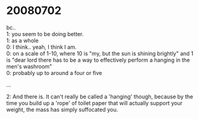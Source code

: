 # 20080702

bc..\
1: you seem to be doing better.\
1: as a whole\
0: I think.. yeah, I think I am.\
0: on a scale of 1-10, where 10 is "my, but the sun is shining brightly" and 1 is "dear lord there has to be a way to effectively perform a hanging in the men's washroom"\
0: probably up to around a four or five

...

2: And there is. It can't really be called a 'hanging' though, because by the time you build up a 'rope' of toilet paper that will actually support your weight, the mass has simply suffocated you.
